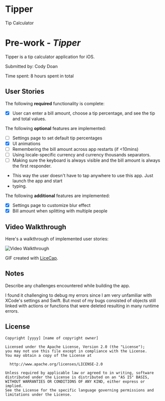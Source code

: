 # Tipper
Tip Calculator

# Pre-work - *Tipper*

Tipper is a tip calculator application for iOS.

Submitted by: Cody Doan

Time spent: 8 hours spent in total

## User Stories

The following **required** functionality is complete:
* [X] User can enter a bill amount, choose a tip percentage, and see the tip and total values.

The following **optional** features are implemented:
* [ ] Settings page to set default tip percentages
* [X] UI animations
* [ ] Remembering the bill amount across app restarts (if <10mins)
* [ ] Using locale-specific currency and currency thousands separators.
* [ ] Making sure the keyboard is always visible and the bill amount is always the first responder.
* This way the user doesn't have to tap anywhere to use this app. Just launch the app and start
* typing.

The following **additional** features are implemented:

- [X] Settings page to customize blur effect
- [X] Bill amount when splitting with multiple people

## Video Walkthrough 

Here's a walkthrough of implemented user stories:

<img src='http://i.imgur.com/x7WIs4f.gif' title='Video Walkthrough' width='' alt='Video
Walkthrough' />

GIF created with [LiceCap](http://www.cockos.com/licecap/).

## Notes

Describe any challenges encountered while building the app.

I found it challenging to debug my errors since I am very unfamiliar with
XCode's settings and Swift. But most of my bugs consisted of objects still
linked with actions or functions that were deleted resulting in many runtime
errors.

## License

    Copyright [yyyy] [name of copyright owner]

    Licensed under the Apache License, Version 2.0 (the "License");
    you may not use this file except in compliance with the License.
    You may obtain a copy of the License at

      http://www.apache.org/licenses/LICENSE-2.0

    Unless required by applicable law or agreed to in writing, software
    distributed under the License is distributed on an "AS IS" BASIS,
    WITHOUT WARRANTIES OR CONDITIONS OF ANY KIND, either express or implied.
    See the License for the specific language governing permissions and
    limitations under the License.
